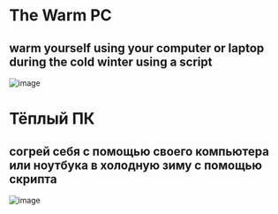 # The Warm PC
## warm yourself using your computer or laptop during the cold winter using a script
![image](https://github.com/user-attachments/assets/72baa13c-e53a-4566-9d87-1baea4442fe8)

# Тёплый ПК
## согрей себя с помощью своего компьютера или ноутбука в холодную зиму с помощью скрипта
![image](https://github.com/user-attachments/assets/0b190f9b-6c83-4bad-818e-038841197590)
